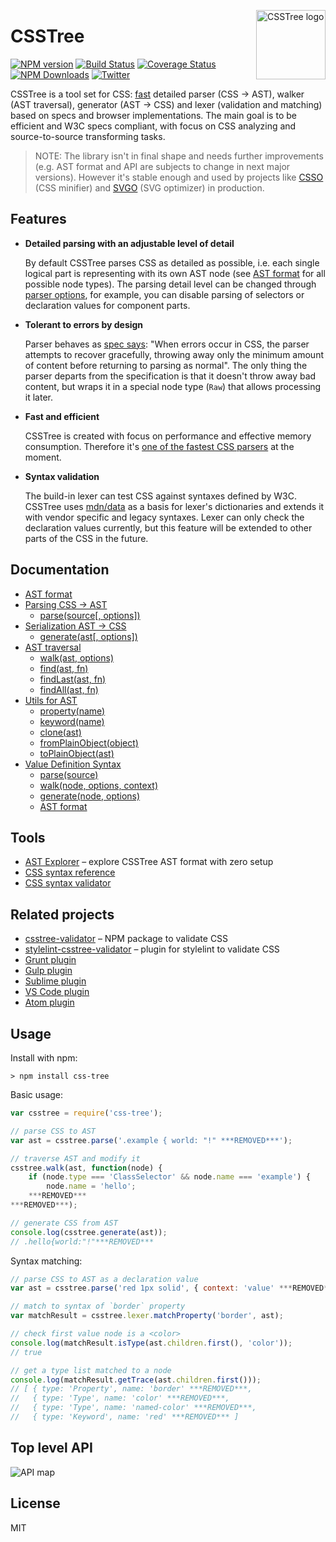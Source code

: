 <img align="right" width="111" height="111"
     alt="CSSTree logo"
     src="https://cloud.githubusercontent.com/assets/270491/19243723/6f9136c6-8f21-11e6-82ac-eeeee4c6c452.png"/>

# CSSTree

[![NPM version](https://img.shields.io/npm/v/css-tree.svg)](https://www.npmjs.com/package/css-tree)
[![Build Status](https://travis-ci.org/csstree/csstree.svg?branch=master)](https://travis-ci.org/csstree/csstree)
[![Coverage Status](https://coveralls.io/repos/github/csstree/csstree/badge.svg?branch=master)](https://coveralls.io/github/csstree/csstree?branch=master)
[![NPM Downloads](https://img.shields.io/npm/dm/css-tree.svg)](https://www.npmjs.com/package/css-tree)
[![Twitter](https://img.shields.io/badge/Twitter-@csstree-blue.svg)](https://twitter.com/csstree)

CSSTree is a tool set for CSS: [fast](https://github.com/postcss/benchmark) detailed parser (CSS → AST), walker (AST traversal), generator (AST → CSS) and lexer (validation and matching) based on specs and browser implementations. The main goal is to be efficient and W3C specs compliant, with focus on CSS analyzing and source-to-source transforming tasks.

> NOTE: The library isn't in final shape and needs further improvements (e.g. AST format and API are subjects to change in next major versions). However it's stable enough and used by projects like [CSSO](https://github.com/css/csso) (CSS minifier) and [SVGO](https://github.com/svg/svgo) (SVG optimizer) in production.

## Features

- **Detailed parsing with an adjustable level of detail**

  By default CSSTree parses CSS as detailed as possible, i.e. each single logical part is representing with its own AST node (see [AST format](docs/ast.md) for all possible node types). The parsing detail level can be changed through [parser options](docs/parsing.md#parsesource-options), for example, you can disable parsing of selectors or declaration values for component parts.

- **Tolerant to errors by design**

  Parser behaves as [spec says](https://www.w3.org/TR/css-syntax-3/#error-handling): "When errors occur in CSS, the parser attempts to recover gracefully, throwing away only the minimum amount of content before returning to parsing as normal". The only thing the parser departs from the specification is that it doesn't throw away bad content, but wraps it in a special node type (`Raw`) that allows processing it later.

- **Fast and efficient**

  CSSTree is created with focus on performance and effective memory consumption. Therefore it's [one of the fastest CSS parsers](https://github.com/postcss/benchmark) at the moment.

- **Syntax validation**

  The build-in lexer can test CSS against syntaxes defined by W3C. CSSTree uses [mdn/data](https://github.com/mdn/data/) as a basis for lexer's dictionaries and extends it with vendor specific and legacy syntaxes. Lexer can only check the declaration values currently, but this feature will be extended to other parts of the CSS in the future.

## Documentation

- [AST format](docs/ast.md)
- [Parsing CSS → AST](docs/parsing.md)
  - [parse(source[, options])](docs/parsing.md#parsesource-options)
- [Serialization AST → CSS](docs/generate.md)
  - [generate(ast[, options])](docs/generate.md#generateast-options)
- [AST traversal](docs/traversal.md)
  - [walk(ast, options)](docs/traversal.md#walkast-options)
  - [find(ast, fn)](docs/traversal.md#findast-fn)
  - [findLast(ast, fn)](docs/traversal.md#findlastast-fn)
  - [findAll(ast, fn)](docs/traversal.md#findallast-fn)
- [Utils for AST](docs/utils.md)
  - [property(name)](docs/utils.md#propertyname)
  - [keyword(name)](docs/utils.md#keywordname)
  - [clone(ast)](docs/utils.md#cloneast)
  - [fromPlainObject(object)](docs/utils.md#fromplainobjectobject)
  - [toPlainObject(ast)](docs/utils.md#toplainobjectast)
- [Value Definition Syntax](docs/definition-syntax.md)
  - [parse(source)](docs/definition-syntax.md#parsesource)
  - [walk(node, options, context)](docs/definition-syntax.md#walknode-options-context)
  - [generate(node, options)](docs/definition-syntax.md#generatenode-options)
  - [AST format](docs/definition-syntax.md#ast-format)

## Tools

* [AST Explorer](https://astexplorer.net/#/gist/244e2fb4da940df52bf0f4b94277db44/e79aff44611020b22cfd9708f3a99ce09b7d67a8) – explore CSSTree AST format with zero setup
* [CSS syntax reference](https://csstree.github.io/docs/syntax.html)
* [CSS syntax validator](https://csstree.github.io/docs/validator.html)

## Related projects

* [csstree-validator](https://github.com/csstree/validator) – NPM package to validate CSS
* [stylelint-csstree-validator](https://github.com/csstree/stylelint-validator) – plugin for stylelint to validate CSS
* [Grunt plugin](https://github.com/sergejmueller/grunt-csstree-validator)
* [Gulp plugin](https://github.com/csstree/gulp-csstree)
* [Sublime plugin](https://github.com/csstree/SublimeLinter-contrib-csstree)
* [VS Code plugin](https://github.com/csstree/vscode-plugin)
* [Atom plugin](https://github.com/csstree/atom-plugin)

## Usage

Install with npm:

```
> npm install css-tree
```

Basic usage:

```js
var csstree = require('css-tree');

// parse CSS to AST
var ast = csstree.parse('.example { world: "!" ***REMOVED***');

// traverse AST and modify it
csstree.walk(ast, function(node) {
    if (node.type === 'ClassSelector' && node.name === 'example') {
        node.name = 'hello';
    ***REMOVED***
***REMOVED***);

// generate CSS from AST
console.log(csstree.generate(ast));
// .hello{world:"!"***REMOVED***
```

Syntax matching:

```js
// parse CSS to AST as a declaration value
var ast = csstree.parse('red 1px solid', { context: 'value' ***REMOVED***);

// match to syntax of `border` property
var matchResult = csstree.lexer.matchProperty('border', ast);

// check first value node is a <color>
console.log(matchResult.isType(ast.children.first(), 'color'));
// true

// get a type list matched to a node
console.log(matchResult.getTrace(ast.children.first()));
// [ { type: 'Property', name: 'border' ***REMOVED***,
//   { type: 'Type', name: 'color' ***REMOVED***,
//   { type: 'Type', name: 'named-color' ***REMOVED***,
//   { type: 'Keyword', name: 'red' ***REMOVED*** ]
```

## Top level API

![API map](https://cdn.rawgit.com/csstree/csstree/1.0/docs/api-map.svg)

## License

MIT
